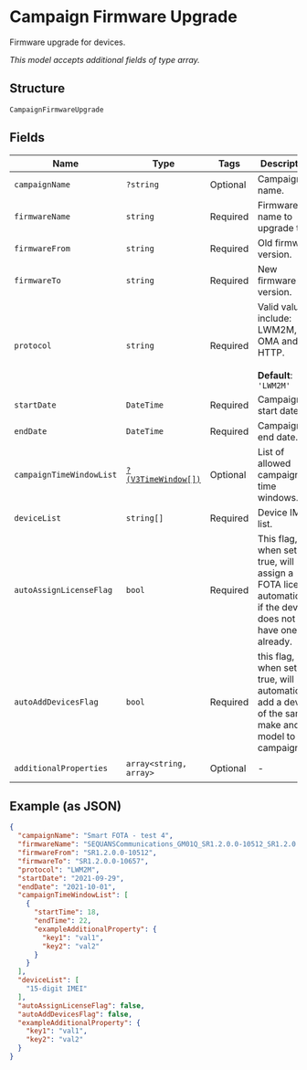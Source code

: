 
# Campaign Firmware Upgrade

Firmware upgrade for devices.

*This model accepts additional fields of type array.*

## Structure

`CampaignFirmwareUpgrade`

## Fields

| Name | Type | Tags | Description | Getter | Setter |
|  --- | --- | --- | --- | --- | --- |
| `campaignName` | `?string` | Optional | Campaign name. | getCampaignName(): ?string | setCampaignName(?string campaignName): void |
| `firmwareName` | `string` | Required | Firmware name to upgrade to. | getFirmwareName(): string | setFirmwareName(string firmwareName): void |
| `firmwareFrom` | `string` | Required | Old firmware version. | getFirmwareFrom(): string | setFirmwareFrom(string firmwareFrom): void |
| `firmwareTo` | `string` | Required | New firmware version. | getFirmwareTo(): string | setFirmwareTo(string firmwareTo): void |
| `protocol` | `string` | Required | Valid values include: LWM2M, OMA and HTTP.<br><br>**Default**: `'LWM2M'` | getProtocol(): string | setProtocol(string protocol): void |
| `startDate` | `DateTime` | Required | Campaign start date. | getStartDate(): \DateTime | setStartDate(\DateTime startDate): void |
| `endDate` | `DateTime` | Required | Campaign end date. | getEndDate(): \DateTime | setEndDate(\DateTime endDate): void |
| `campaignTimeWindowList` | [`?(V3TimeWindow[])`](../../doc/models/v3-time-window.md) | Optional | List of allowed campaign time windows. | getCampaignTimeWindowList(): ?array | setCampaignTimeWindowList(?array campaignTimeWindowList): void |
| `deviceList` | `string[]` | Required | Device IMEI list. | getDeviceList(): array | setDeviceList(array deviceList): void |
| `autoAssignLicenseFlag` | `bool` | Required | This flag, when set to true, will assign a FOTA license automatically if the device does not have one already. | getAutoAssignLicenseFlag(): bool | setAutoAssignLicenseFlag(bool autoAssignLicenseFlag): void |
| `autoAddDevicesFlag` | `bool` | Required | this flag, when set to true, will automatically add a device of the same make and model to a campaign. | getAutoAddDevicesFlag(): bool | setAutoAddDevicesFlag(bool autoAddDevicesFlag): void |
| `additionalProperties` | `array<string, array>` | Optional | - | findAdditionalProperty(string key): array | additionalProperty(string key, array value): void |

## Example (as JSON)

```json
{
  "campaignName": "Smart FOTA - test 4",
  "firmwareName": "SEQUANSCommunications_GM01Q_SR1.2.0.0-10512_SR1.2.0.0-10657",
  "firmwareFrom": "SR1.2.0.0-10512",
  "firmwareTo": "SR1.2.0.0-10657",
  "protocol": "LWM2M",
  "startDate": "2021-09-29",
  "endDate": "2021-10-01",
  "campaignTimeWindowList": [
    {
      "startTime": 18,
      "endTime": 22,
      "exampleAdditionalProperty": {
        "key1": "val1",
        "key2": "val2"
      }
    }
  ],
  "deviceList": [
    "15-digit IMEI"
  ],
  "autoAssignLicenseFlag": false,
  "autoAddDevicesFlag": false,
  "exampleAdditionalProperty": {
    "key1": "val1",
    "key2": "val2"
  }
}
```

